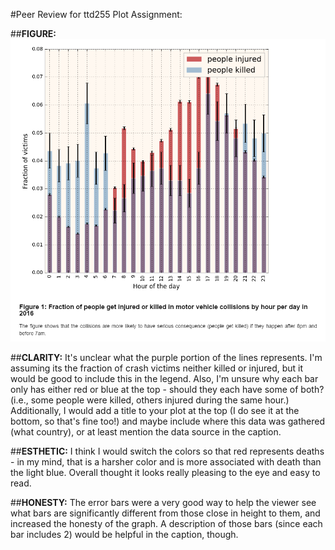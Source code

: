 #Peer Review for ttd255 Plot Assignment:

##**FIGURE:**
![Screenshot Peer Plot](https://github.com/lgladson/PUI2016_lag552/blob/master/HW8_lag552/ttd255_plot.PNG)


##**CLARITY:** It's unclear what the purple portion of the lines represents. I'm assuming its the fraction of crash victims neither killed or injured, but it would be good to include this in the legend. Also, I'm unsure why each bar only has either red or blue at the top - should they each have some of both? (i.e., some people were killed, others injured during the same hour.) Additionally, I would add a title to your plot at the top (I do see it at the bottom, so that's fine too!) and maybe include where this data was gathered (what country), or at least mention the data source in the caption.

##**ESTHETIC:** I think I would switch the colors so that red represents deaths - in my mind, that is a harsher color and is more associated with death than the light blue. Overall thought it looks really pleasing to the eye and easy to read. 

##**HONESTY:** The error bars were a very good way to help the viewer see what bars are significantly different from those close in height to them, and increased the honesty of the graph. A description of those bars (since each bar includes 2) would be helpful in the caption, though.

